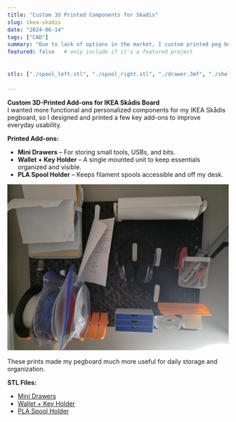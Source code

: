 ```yaml
---
title: "Custom 3d Printed Components for Skadis"
slug: ikea-skadis
date: "2024-06-14"
tags: ["CAD"]
summary: "Due to lack of options in the market, I custom printed peg board items"
featured: false   # only include if it's a featured project


stls: ["./spool_left.stl", "./spool_right.stl", "./drawer.3mf", "./shelf.3mf"]

---
```


**Custom 3D-Printed Add-ons for IKEA Skådis Board**  
I wanted more functional and personalized components for my IKEA Skådis pegboard, so I designed and printed a few key add-ons to improve everyday usability.

**Printed Add-ons:**
- **Mini Drawers** – For storing small tools, USBs, and bits.
- **Wallet + Key Holder** – A single mounted unit to keep essentials organized and visible.
- **PLA Spool Holder** – Keeps filament spools accessible and off my desk.

![alt text](image_380303.jpg)

These prints made my pegboard much more useful for daily storage and organization.

**STL Files:**  
- [Mini Drawers](#)  
- [Wallet + Key Holder](#)  
- [PLA Spool Holder](#)

